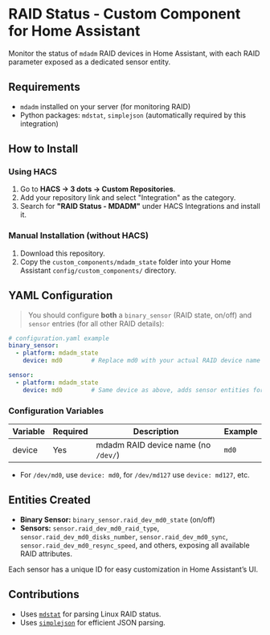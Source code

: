 # RAID Status - Custom Component for Home Assistant

Monitor the status of `mdadm` RAID devices in Home Assistant, with each RAID parameter exposed as a dedicated sensor entity.

## Requirements

- `mdadm` installed on your server (for monitoring RAID)
- Python packages: `mdstat`, `simplejson` (automatically required by this integration)

## How to Install

### Using HACS

1. Go to **HACS → 3 dots → Custom Repositories**.
2. Add your repository link and select "Integration" as the category.
3. Search for **"RAID Status - MDADM"** under HACS Integrations and install it.

### Manual Installation (without HACS)

1. Download this repository.
2. Copy the `custom_components/mdadm_state` folder into your Home Assistant `config/custom_components/` directory.

## YAML Configuration

> You should configure **both** a `binary_sensor` (RAID state, on/off) and `sensor` entries (for all other RAID details):

```yaml
# configuration.yaml example
binary_sensor:
  - platform: mdadm_state
    device: md0        # Replace md0 with your actual RAID device name (e.g., md127)

sensor:
  - platform: mdadm_state
    device: md0        # Same device as above, adds sensor entities for RAID status attributes
```

### Configuration Variables

| Variable | Required | Description                          | Example    |
|----------|----------|--------------------------------------|------------|
| device   | Yes      | mdadm RAID device name (no `/dev/`)  | `md0`      |

- For `/dev/md0`, use `device: md0`, for `/dev/md127` use `device: md127`, etc.

## Entities Created

- **Binary Sensor:** `binary_sensor.raid_dev_md0_state` (on/off)
- **Sensors:** `sensor.raid_dev_md0_raid_type`, `sensor.raid_dev_md0_disks_number`, `sensor.raid_dev_md0_sync`, `sensor.raid_dev_md0_resync_speed`, and others, exposing all available RAID attributes.

Each sensor has a unique ID for easy customization in Home Assistant’s UI.

## Contributions

- Uses [`mdstat`](https://pypi.org/project/mdstat/) for parsing Linux RAID status.
- Uses [`simplejson`](https://pypi.org/project/simplejson/) for efficient JSON parsing.
